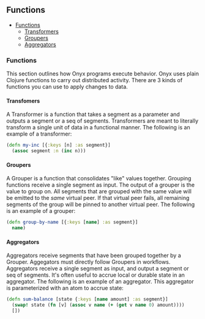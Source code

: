 ## Functions

<!-- START doctoc generated TOC please keep comment here to allow auto update -->
<!-- DON'T EDIT THIS SECTION, INSTEAD RE-RUN doctoc TO UPDATE -->

- [Functions](#functions)
  - [Transformers](#transformers)
  - [Groupers](#groupers)
  - [Aggregators](#aggregators)

<!-- END doctoc generated TOC please keep comment here to allow auto update -->

### Functions

This section outlines how Onyx programs execute behavior. Onyx uses plain Clojure functions to carry out distributed activity. There are 3 kinds of functions you can use to apply changes to data.

#### Transfomers

A Transformer is a function that takes a segment as a parameter and outputs a segment or a seq of segments. Transformers are meant to literally transform a single unit of data in a functional manner. The following is an example of a transformer:

```clojure
(defn my-inc [{:keys [n] :as segment}]
  (assoc segment :n (inc n)))
```

#### Groupers

A Grouper is a function that consolidates "like" values together. Grouping functions receive a single segment as input. The output of a grouper is the value to group on. All segments that are grouped with the same value will be emitted to the *same* virtual peer. If that virtual peer fails, all remaining segments of the group will be pinned to another virtual peer. The following is an example of a grouper:

```clojure
(defn group-by-name [{:keys [name] :as segment}]
  name)
```

#### Aggregators

Aggregators receive segments that have been grouped together by a Grouper. Aggegators must directly follow Groupers in workflows. Aggregators receive a single segment as input, and output a segment or seq of segments. It's often useful to accrue local or durable state in an aggregator. The following is an example of an aggregator. This aggregator is parameterized with an atom to accrue state:

```clojure
(defn sum-balance [state {:keys [name amount] :as segment}]
  (swap! state (fn [v] (assoc v name (+ (get v name 0) amount))))
  [])
```

